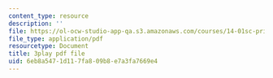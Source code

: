 ```yaml
---
content_type: resource
description: ''
file: https://ol-ocw-studio-app-qa.s3.amazonaws.com/courses/14-01sc-principles-of-microeconomics-fall-2011/6eb8a5471d117fa809b8e7a3fa7669e4_9kH0x7V_0Ig.pdf
file_type: application/pdf
resourcetype: Document
title: 3play pdf file
uid: 6eb8a547-1d11-7fa8-09b8-e7a3fa7669e4
---
```

